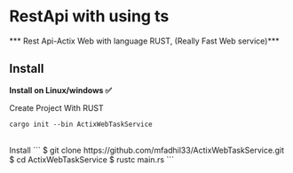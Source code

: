 # RestApi with using ts

*** Rest Api-Actix Web with language  RUST, (Really Fast Web service)***

## Install
**Install on Linux/windows ✅**

Create Project With RUST
```
cargo init --bin ActixWebTaskService
```
<br>
Install 
```
$ git clone https://github.com/mfadhil33/ActixWebTaskService.git
$ cd ActixWebTaskService
$ rustc main.rs
```

